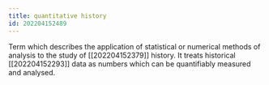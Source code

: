 ```yaml
---
title: quantitative history
id: 202204152489
---
```


Term which describes the application of statistical or numerical methods of analysis to the study of [[202204152379]] history. It treats historical [[202204152293]] data as numbers which can be quantifiably measured and analysed.

